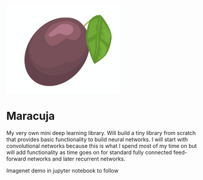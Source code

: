 

<img src="images/maracuja.png" width=300>

# Maracuja

My very own mini deep learning library. Will build a tiny library from scratch that provides basic functionality to build neural networks. I will start with convolutional networks because this is what I spend most of my time on but will add functionality as time goes on for standard fully connected feed-forward networks and later recurrent networks.

Imagenet demo in jupyter notebook to follow


